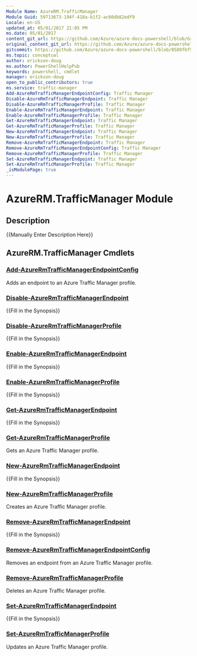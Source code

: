 ```yaml
---
Module Name: AzureRM.TrafficManager
Module Guid: 59713673-194f-418a-b1f2-ac60db82edf9
Locale: en-US
updated_at: 05/01/2017 21:05 PM
ms.date: 05/01/2017
content_git_url: https://github.com/Azure/azure-docs-powershell/blob/Graham71298/azureps-cmdlets-docs/ResourceManager/AzureRM.TrafficManager/v1.0.12/AzureRM.TrafficManager.md
original_content_git_url: https://github.com/Azure/azure-docs-powershell/blob/Graham71298/azureps-cmdlets-docs/ResourceManager/AzureRM.TrafficManager/v1.0.12/AzureRM.TrafficManager.md
gitcommit: https://github.com/Azure/azure-docs-powershell/blob/0589fbf53d27e39e0cf445261d29c64fb0859d62
ms.topic: conceptual
author: erickson-doug
ms.author: PowerShellHelpPub
keywords: powershell, cmdlet
manager: erickson-doug
open_to_public_contributors: true
ms.service: traffic-manager
Add-AzureRmTrafficManagerEndpointConfig: Traffic Manager
Disable-AzureRmTrafficManagerEndpoint: Traffic Manager
Disable-AzureRmTrafficManagerProfile: Traffic Manager
Enable-AzureRmTrafficManagerEndpoint: Traffic Manager
Enable-AzureRmTrafficManagerProfile: Traffic Manager
Get-AzureRmTrafficManagerEndpoint: Traffic Manager
Get-AzureRmTrafficManagerProfile: Traffic Manager
New-AzureRmTrafficManagerEndpoint: Traffic Manager
New-AzureRmTrafficManagerProfile: Traffic Manager
Remove-AzureRmTrafficManagerEndpoint: Traffic Manager
Remove-AzureRmTrafficManagerEndpointConfig: Traffic Manager
Remove-AzureRmTrafficManagerProfile: Traffic Manager
Set-AzureRmTrafficManagerEndpoint: Traffic Manager
Set-AzureRmTrafficManagerProfile: Traffic Manager
_isModulePage: true
---
```


# AzureRM.TrafficManager Module
## Description
{{Manually Enter Description Here}}

## AzureRM.TrafficManager Cmdlets
### [Add-AzureRmTrafficManagerEndpointConfig](Add-AzureRmTrafficManagerEndpointConfig.md)
Adds an endpoint to an Azure Traffic Manager profile.

### [Disable-AzureRmTrafficManagerEndpoint](Disable-AzureRmTrafficManagerEndpoint.md)
{{Fill in the Synopsis}}

### [Disable-AzureRmTrafficManagerProfile](Disable-AzureRmTrafficManagerProfile.md)
{{Fill in the Synopsis}}

### [Enable-AzureRmTrafficManagerEndpoint](Enable-AzureRmTrafficManagerEndpoint.md)
{{Fill in the Synopsis}}

### [Enable-AzureRmTrafficManagerProfile](Enable-AzureRmTrafficManagerProfile.md)
{{Fill in the Synopsis}}

### [Get-AzureRmTrafficManagerEndpoint](Get-AzureRmTrafficManagerEndpoint.md)
{{Fill in the Synopsis}}

### [Get-AzureRmTrafficManagerProfile](Get-AzureRmTrafficManagerProfile.md)
Gets an Azure Traffic Manager profile.

### [New-AzureRmTrafficManagerEndpoint](New-AzureRmTrafficManagerEndpoint.md)
{{Fill in the Synopsis}}

### [New-AzureRmTrafficManagerProfile](New-AzureRmTrafficManagerProfile.md)
Creates an Azure Traffic Manager profile.

### [Remove-AzureRmTrafficManagerEndpoint](Remove-AzureRmTrafficManagerEndpoint.md)
{{Fill in the Synopsis}}

### [Remove-AzureRmTrafficManagerEndpointConfig](Remove-AzureRmTrafficManagerEndpointConfig.md)
Removes an endpoint from an Azure Traffic Manager profile.

### [Remove-AzureRmTrafficManagerProfile](Remove-AzureRmTrafficManagerProfile.md)
Deletes an Azure Traffic Manager profile.

### [Set-AzureRmTrafficManagerEndpoint](Set-AzureRmTrafficManagerEndpoint.md)
{{Fill in the Synopsis}}

### [Set-AzureRmTrafficManagerProfile](Set-AzureRmTrafficManagerProfile.md)
Updates an Azure Traffic Manager profile.

